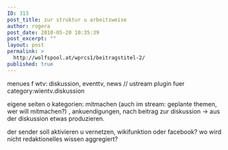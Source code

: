 ```yaml
---
ID: 313
post_title: zur struktur u arbeitsweise
author: rogera
post_date: 2010-05-20 10:35:39
post_excerpt: ""
layout: post
permalink: >
  http://wolfspool.at/wprcs1/beitragstitel-2/
published: true
---
```

menues f wtv: diskussion, eventtv, news // ustream plugin fuer category:wientv.diskussion

eigene seiten o kategorien: mitmachen (auch im stream: geplante themen, wer will mitmachen?) , ankuendigungen, nach beitrag zur diskussion -&gt; aus der diskussion etwas produzieren.

der sender soll aktivieren u vernetzen, wikifunktion oder facebook? wo wird nicht redaktionelles wissen aggregiert?